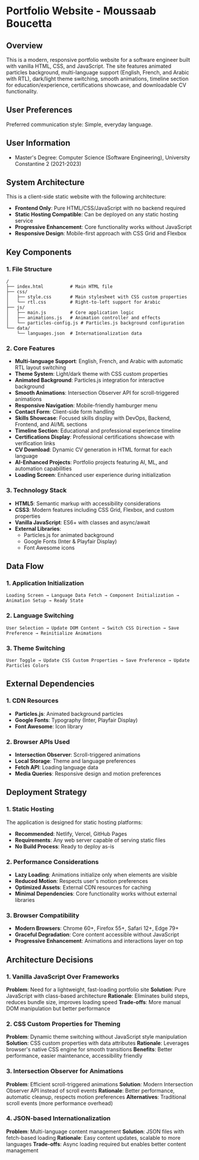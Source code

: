 # Portfolio Website - Moussaab Boucetta

## Overview
This is a modern, responsive portfolio website for a software engineer built with vanilla HTML, CSS, and JavaScript. The site features animated particles background, multi-language support (English, French, and Arabic with RTL), dark/light theme switching, smooth animations, timeline section for education/experience, certifications showcase, and downloadable CV functionality.

## User Preferences
Preferred communication style: Simple, everyday language.

## User Information
- Master's Degree: Computer Science (Software Engineering), University Constantine 2 (2021-2023)

## System Architecture
This is a client-side static website with the following architecture:
- **Frontend Only**: Pure HTML/CSS/JavaScript with no backend required
- **Static Hosting Compatible**: Can be deployed on any static hosting service
- **Progressive Enhancement**: Core functionality works without JavaScript
- **Responsive Design**: Mobile-first approach with CSS Grid and Flexbox

## Key Components

### 1. File Structure
```
/
├── index.html          # Main HTML file
├── css/
│   ├── style.css       # Main stylesheet with CSS custom properties
│   └── rtl.css         # Right-to-left support for Arabic
├── js/
│   ├── main.js         # Core application logic
│   ├── animations.js   # Animation controller and effects
│   └── particles-config.js # Particles.js background configuration
└── data/
    └── languages.json  # Internationalization data
```

### 2. Core Features
- **Multi-language Support**: English, French, and Arabic with automatic RTL layout switching
- **Theme System**: Light/dark theme with CSS custom properties
- **Animated Background**: Particles.js integration for interactive background
- **Smooth Animations**: Intersection Observer API for scroll-triggered animations
- **Responsive Navigation**: Mobile-friendly hamburger menu
- **Contact Form**: Client-side form handling
- **Skills Showcase**: Focused skills display with DevOps, Backend, Frontend, and AI/ML sections
- **Timeline Section**: Educational and professional experience timeline
- **Certifications Display**: Professional certifications showcase with verification links
- **CV Download**: Dynamic CV generation in HTML format for each language
- **AI-Enhanced Projects**: Portfolio projects featuring AI, ML, and automation capabilities
- **Loading Screen**: Enhanced user experience during initialization

### 3. Technology Stack
- **HTML5**: Semantic markup with accessibility considerations
- **CSS3**: Modern features including CSS Grid, Flexbox, and custom properties
- **Vanilla JavaScript**: ES6+ with classes and async/await
- **External Libraries**: 
  - Particles.js for animated background
  - Google Fonts (Inter & Playfair Display)
  - Font Awesome icons

## Data Flow

### 1. Application Initialization
```
Loading Screen → Language Data Fetch → Component Initialization → Animation Setup → Ready State
```

### 2. Language Switching
```
User Selection → Update DOM Content → Switch CSS Direction → Save Preference → Reinitialize Animations
```

### 3. Theme Switching
```
User Toggle → Update CSS Custom Properties → Save Preference → Update Particles Colors
```

## External Dependencies

### 1. CDN Resources
- **Particles.js**: Animated background particles
- **Google Fonts**: Typography (Inter, Playfair Display)
- **Font Awesome**: Icon library

### 2. Browser APIs Used
- **Intersection Observer**: Scroll-triggered animations
- **Local Storage**: Theme and language preferences
- **Fetch API**: Loading language data
- **Media Queries**: Responsive design and motion preferences

## Deployment Strategy

### 1. Static Hosting
The application is designed for static hosting platforms:
- **Recommended**: Netlify, Vercel, GitHub Pages
- **Requirements**: Any web server capable of serving static files
- **No Build Process**: Ready to deploy as-is

### 2. Performance Considerations
- **Lazy Loading**: Animations initialize only when elements are visible
- **Reduced Motion**: Respects user's motion preferences
- **Optimized Assets**: External CDN resources for caching
- **Minimal Dependencies**: Core functionality works without external libraries

### 3. Browser Compatibility
- **Modern Browsers**: Chrome 60+, Firefox 55+, Safari 12+, Edge 79+
- **Graceful Degradation**: Core content accessible without JavaScript
- **Progressive Enhancement**: Animations and interactions layer on top

## Architecture Decisions

### 1. Vanilla JavaScript Over Frameworks
**Problem**: Need for a lightweight, fast-loading portfolio site
**Solution**: Pure JavaScript with class-based architecture
**Rationale**: Eliminates build steps, reduces bundle size, improves loading speed
**Trade-offs**: More manual DOM manipulation but better performance

### 2. CSS Custom Properties for Theming
**Problem**: Dynamic theme switching without JavaScript style manipulation
**Solution**: CSS custom properties with data attributes
**Rationale**: Leverages browser's native CSS engine for smooth transitions
**Benefits**: Better performance, easier maintenance, accessibility friendly

### 3. Intersection Observer for Animations
**Problem**: Efficient scroll-triggered animations
**Solution**: Modern Intersection Observer API instead of scroll events
**Rationale**: Better performance, automatic cleanup, respects motion preferences
**Alternatives**: Traditional scroll events (more performance overhead)

### 4. JSON-based Internationalization
**Problem**: Multi-language content management
**Solution**: JSON files with fetch-based loading
**Rationale**: Easy content updates, scalable to more languages
**Trade-offs**: Async loading required but enables better content management